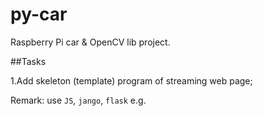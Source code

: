 # py-car
Raspberry Pi car &amp; OpenCV lib project.


##Tasks


1.Add skeleton (template) program of streaming web page;


Remark: use ``JS``, ``jango``, ``flask`` e.g.
